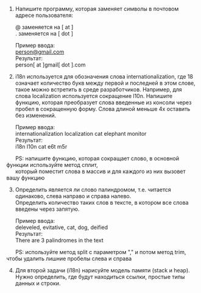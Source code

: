 1. Напишите программу, которая заменяет символы в почтовом адресе пользователя:  

&nbsp;&nbsp;&nbsp;&nbsp;&nbsp;&nbsp;@ заменяется на [ at ]  
&nbsp;&nbsp;&nbsp;&nbsp;&nbsp;&nbsp;. заменяется на [ dot ]  

&nbsp;&nbsp;&nbsp;&nbsp;&nbsp;&nbsp;Пример ввода:  
&nbsp;&nbsp;&nbsp;&nbsp;&nbsp;&nbsp;person@gmail.com  
&nbsp;&nbsp;&nbsp;&nbsp;&nbsp;&nbsp;Результат:  
&nbsp;&nbsp;&nbsp;&nbsp;&nbsp;&nbsp;person[ at ]gmail[ dot ].com  

2. i18n используется для обозначения слова internationalization, где 18 означает количество букв между первой и последней в этом слове, такое можно встретить в среде разработчиков. Например, для слова localization используется сокращение l10n.
Напишите функцию, которая преобразует слова введенные из консоли через пробел в сокращенную форму. Слова длиной меньше 4х оставить без изменений.  

&nbsp;&nbsp;&nbsp;&nbsp;&nbsp;&nbsp;Пример ввода:  
&nbsp;&nbsp;&nbsp;&nbsp;&nbsp;&nbsp;internationalization localization cat elephant monitor  
&nbsp;&nbsp;&nbsp;&nbsp;&nbsp;&nbsp;Результат:  
&nbsp;&nbsp;&nbsp;&nbsp;&nbsp;&nbsp;i18n l10n cat e6t m5r  

&nbsp;&nbsp;&nbsp;&nbsp;&nbsp;&nbsp;PS: напишите функцию, которая сокращает слово, в основной функции используйте метод сплит,  
&nbsp;&nbsp;&nbsp;&nbsp;&nbsp;&nbsp;который поместит слова в массив и для каждого из них вызовет вашу функцию  

3. Определить является ли слово палиндромом, т.е. читается одинаково, слева направо и справа налево.  
Определить количество таких слов в тексте, в котором все слова введены через запятую.  

&nbsp;&nbsp;&nbsp;&nbsp;&nbsp;&nbsp;Пример ввода:  
&nbsp;&nbsp;&nbsp;&nbsp;&nbsp;&nbsp;deleveled, evitative, cat, dog, deified  
&nbsp;&nbsp;&nbsp;&nbsp;&nbsp;&nbsp;Результат:  
&nbsp;&nbsp;&nbsp;&nbsp;&nbsp;&nbsp;There are 3 palindromes in the text  

&nbsp;&nbsp;&nbsp;&nbsp;&nbsp;&nbsp;PS: используйте метод split c параметром "," и потом метод trim, чтобы удалить лишние пробелы слева и справа  

4. Для второй задачи (i18n) нарисуйте модель памяти (stack и heap). Нужно определить, где будут находиться ссылки, простые типы данных и строки.  
